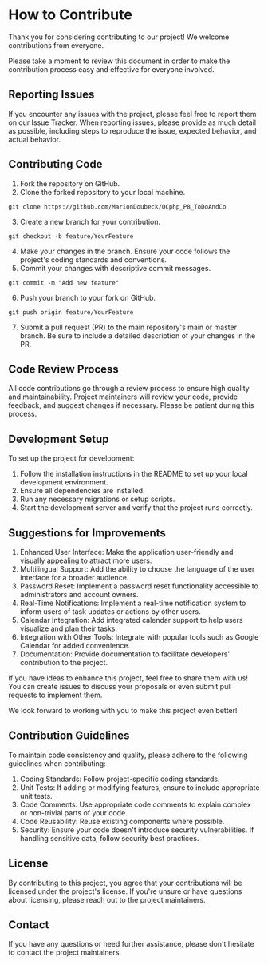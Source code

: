 # How to Contribute
Thank you for considering contributing to our project! We welcome contributions from everyone.

Please take a moment to review this document in order to make the contribution process easy and effective for everyone involved.

## Reporting Issues
If you encounter any issues with the project, please feel free to report them on our Issue Tracker. When reporting issues, please provide as much detail as possible, including steps to reproduce the issue, expected behavior, and actual behavior.

## Contributing Code
1. Fork the repository on GitHub.
2. Clone the forked repository to your local machine.
```
git clone https://github.com/MarionDoubeck/OCphp_P8_ToDoAndCo
```

3. Create a new branch for your contribution.
```
git checkout -b feature/YourFeature
```

4. Make your changes in the branch. Ensure your code follows the project's coding standards and conventions.
5. Commit your changes with descriptive commit messages.
```
git commit -m "Add new feature"
```

6. Push your branch to your fork on GitHub.
```
git push origin feature/YourFeature
```

7. Submit a pull request (PR) to the main repository's main or master branch. Be sure to include a detailed description of your changes in the PR.

## Code Review Process
All code contributions go through a review process to ensure high quality and maintainability. Project maintainers will review your code, provide feedback, and suggest changes if necessary. Please be patient during this process.

## Development Setup
To set up the project for development:
1. Follow the installation instructions in the README to set up your local development environment.
2. Ensure all dependencies are installed.
3. Run any necessary migrations or setup scripts.
4. Start the development server and verify that the project runs correctly.

## Suggestions for Improvements
1. Enhanced User Interface: Make the application user-friendly and visually appealing to attract more users.
2. Multilingual Support: Add the ability to choose the language of the user interface for a broader audience.
3. Password Reset: Implement a password reset functionality accessible to administrators and account owners.
4. Real-Time Notifications: Implement a real-time notification system to inform users of task updates or actions by other users.
5. Calendar Integration: Add integrated calendar support to help users visualize and plan their tasks.
6. Integration with Other Tools: Integrate with popular tools such as Google Calendar for added convenience.
7. Documentation: Provide documentation to facilitate developers' contribution to the project.

If you have ideas to enhance this project, feel free to share them with us! You can create issues to discuss your proposals or even submit pull requests to implement them.

We look forward to working with you to make this project even better!

## Contribution Guidelines
To maintain code consistency and quality, please adhere to the following guidelines when contributing:
1. Coding Standards: Follow project-specific coding standards.
2. Unit Tests: If adding or modifying features, ensure to include appropriate unit tests.
3. Code Comments: Use appropriate code comments to explain complex or non-trivial parts of your code.
4. Code Reusability: Reuse existing components where possible.
5. Security: Ensure your code doesn't introduce security vulnerabilities. If handling sensitive data, follow security best practices.

## License
By contributing to this project, you agree that your contributions will be licensed under the project's license. If you're unsure or have questions about licensing, please reach out to the project maintainers.

## Contact
If you have any questions or need further assistance, please don't hesitate to contact the project maintainers.